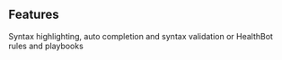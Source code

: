 ## Features

Syntax highlighting, auto completion and syntax validation or HealthBot rules and playbooks
